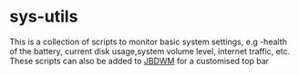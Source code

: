 # sys-utils
This is a collection of scripts to monitor basic system settings, e.g -health of the battery, current disk usage,system volume level, internet traffic, etc. These scripts can also be added to [JBDWM](https://www.github.com/championquizzer/dwm) for a customised top bar

